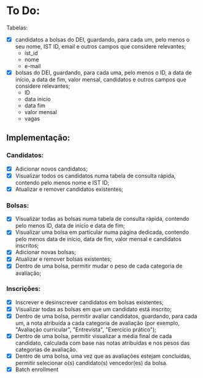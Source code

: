 # To Do:

Tabelas:
- [x] candidatos a bolsas do DEI, guardando, para cada um, pelo menos o seu nome, IST ID, email e outros campos que considere relevantes;
  - ist_id
  - nome
  - e-mail
- [x] bolsas do DEI, guardando, para cada uma, pelo menos o ID, a data de início, a data de fim, valor mensal, candidatos e outros campos que considere relevantes;
  - ID
  - data inicio
  - data fim
  - valor mensal
  - vagas

## Implementação:
### Candidatos:
- [x] Adicionar novos candidatos;
- [x] Visualizar todos os candidatos numa tabela de consulta rápida, contendo pelo menos nome e IST ID;
- [x] Atualizar e remover candidatos existentes;

### Bolsas:
- [x] Visualizar todas as bolsas numa tabela de consulta rápida, contendo pelo menos ID, data de início e data de fim;
- [x] Visualizar uma bolsa em particular numa página dedicada, contendo pelo menos data de início, data de fim, valor mensal e candidatos inscritos;
- [x] Adicionar novas bolsas;
- [x] Atualizar e remover bolsas existentes;
- [x] Dentro de uma bolsa, permitir mudar o peso de cada categoria de avaliação;

### Inscrições:
- [x] Inscrever e desinscrever candidatos em bolsas existentes;
- [x] Visualizar todas as bolsas em que um candidato está inscrito;
- [x] Dentro de uma bolsa, permitir avaliar candidatos, guardando, para cada um, a nota atribuída a cada categoria de avaliação (por exemplo, "Avaliação curricular", "Entrevista", "Exercício prático");
- [x] Dentro de uma bolsa, permitir visualizar a média final de cada candidato, calculada com base nas notas atribuídas e nos pesos das categorias de avaliação.
- [x] Dentro de uma bolsa, uma vez que as avaliações estejam concluídas, permitir selecionar o(s) candidato(s) vencedor(es) da bolsa.
- [x] Batch enrollment  
